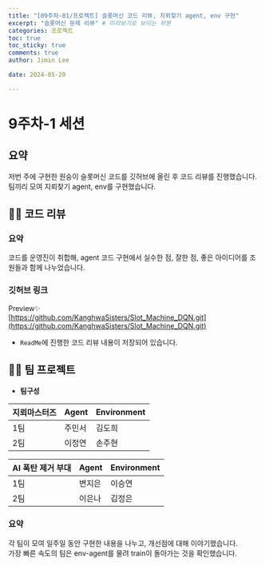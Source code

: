 ```yaml
---
title: "[09주차-01/프로젝트] 슬롯머신 코드 리뷰, 지뢰찾기 agent, env 구현"  
excerpt: "슬롯머신 문제 리뷰" # 미리보기로 보이는 부분  
categories: 프로젝트   
toc: true  
toc_sticky: true  
comments: true  
author: Jimin Lee  

date: 2024-05-20

---
```


# 9주차-1 세션

## 요약
저번 주에 구현한 원숭이 슬롯머신 코드를 깃허브에 올린 후 코드 리뷰를 진행했습니다.   
팀끼리 모여 지뢰찾기 agent, env를 구현했습니다. 

## 👩‍💻 코드 리뷰
### 요약
코드를 운영진이 취합해, agent 코드 구현에서 실수한 점, 잘한 점, 좋은 아이디어를 조원들과 함께 나누었습니다. 
### 깃허브 링크
Preview✨  
[https://github.com/KanghwaSisters/Slot_Machine_DQN.git](https://github.com/KanghwaSisters/Slot_Machine_DQN.git)
- `ReadMe`에 진행한 코드 리뷰 내용이 저장되어 있습니다.  

## 👩‍💻 팀 프로젝트 
- **팀구성**   

| 지뢰마스터즈 | Agent | Environment |
| --- |-----|-------------|
| 1팀 | 주민서 | 김도희         |
| 2팀 | 이정연 | 손주현         |

| AI 폭탄 제거 부대 | Agent | Environment |
| --- |-------|-------------|
| 1팀  | 변지은   | 이승연         |
| 2팀 | 이은나   | 김정은         |

### 요약
각 팀이 모여 일주일 동안 구현한 내용을 나누고, 개선점에 대해 이야기했습니다.  
가장 빠른 속도의 팀은 env-agent를 물려 train이 돌아가는 것을 확인했습니다. 

